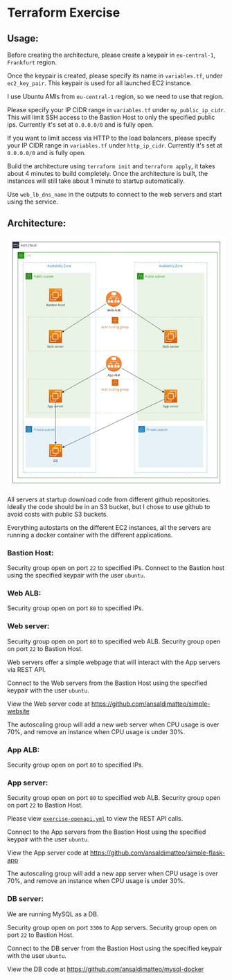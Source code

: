# Terraform Exercise

## Usage:
Before creating the architecture, please create a keypair in `eu-central-1`, `Frankfurt` region.

Once the keypair is created, please specify its name in `variables.tf`, under `ec2_key_pair`. This keypair is used for all launched EC2 instance.

I use Ubuntu AMIs from `eu-central-1` region, so we need to use that region.

Please specify your IP CIDR range in `variables.tf` under `my_public_ip_cidr`. This will limit SSH access to the Bastion Host to only the specified public ips. Currently it's set at `0.0.0.0/0` and is fully open.

If you want to limit access via HTTP to the load balancers, please specify your IP CIDR range in `variables.tf` under `http_ip_cidr`. Currently it's set at `0.0.0.0/0` and is fully open.

Build the architecture using `terraform init` and `terraform apply`, it takes about 4 minutes to build completely. Once the architecture is built, the instances will still take about 1 minute to startup automatically.

Use `web_lb_dns_name` in the outputs to connect to the web servers and start using the service.

## Architecture:

![Architecture](docs/architecture.jpg)


All servers at startup download code from different github repositories. Ideally the code should be in an S3 bucket, but I chose to use github to avoid costs with public S3 buckets.

Everything autostarts on the different EC2 instances, all the servers are running a docker container with the different applications.
### Bastion Host:

Security group open on port `22` to specified IPs. Connect to the Bastion host using the specified keypair with the user `ubuntu`.

### Web ALB:

Security group open on port `80` to specified IPs.

### Web server:

Security group open on port `80` to specified web ALB. Security group open on port `22` to Bastion Host.

Web servers offer a simple webpage that will interact with the App servers via REST API.

Connect to the Web servers from the Bastion Host using the specified keypair with the user `ubuntu`.

View the Web server code at https://github.com/ansaldimatteo/simple-website

The autoscaling group will add a new web server when CPU usage is over 70%, and remove an instance when CPU usage is under 30%.

### App ALB:

Security group open on port `80` to specified IPs.

### App server:

Security group open on port `80` to specified web ALB. Security group open on port `22` to Bastion Host.

Please view [`exercise-openapi.yml`](docs/exercise-openapi3.yml) to view the REST API calls.

Connect to the App servers from the Bastion Host using the specified keypair with the user `ubuntu`.

View the App server code at https://github.com/ansaldimatteo/simple-flask-app

The autoscaling group will add a new app server when CPU usage is over 70%, and remove an instance when CPU usage is under 30%.

### DB server:

We are running MySQL as a DB.

Security group open on port `3306` to App servers. Security group open on port `22` to Bastion Host.

Connect to the DB server from the Bastion Host using the specified keypair with the user `ubuntu`.

View the DB code at https://github.com/ansaldimatteo/mysql-docker